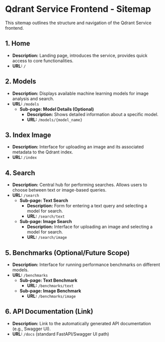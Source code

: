 # Qdrant Service Frontend - Sitemap

This sitemap outlines the structure and navigation of the Qdrant Service frontend.

## 1. Home

*   **Description:** Landing page, introduces the service, provides quick access to core functionalities.
*   **URL:** `/`

## 2. Models

*   **Description:** Displays available machine learning models for image analysis and search.
*   **URL:** `/models`
    *   **Sub-page: Model Details (Optional)**
        *   **Description:** Shows detailed information about a specific model.
        *   **URL:** `/models/{model_name}`

## 3. Index Image

*   **Description:** Interface for uploading an image and its associated metadata to the Qdrant index.
*   **URL:** `/index`

## 4. Search

*   **Description:** Central hub for performing searches. Allows users to choose between text or image-based queries.
*   **URL:** `/search`
    *   **Sub-page: Text Search**
        *   **Description:** Form for entering a text query and selecting a model for search.
        *   **URL:** `/search/text`
    *   **Sub-page: Image Search**
        *   **Description:** Interface for uploading an image and selecting a model for search.
        *   **URL:** `/search/image`

## 5. Benchmarks (Optional/Future Scope)

*   **Description:** Interface for running performance benchmarks on different models.
*   **URL:** `/benchmarks`
    *   **Sub-page: Text Benchmark**
        *   **URL:** `/benchmarks/text`
    *   **Sub-page: Image Benchmark**
        *   **URL:** `/benchmarks/image`

## 6. API Documentation (Link)

*   **Description:** Link to the automatically generated API documentation (e.g., Swagger UI).
*   **URL:** `/docs` (standard FastAPI/Swagger UI path)
